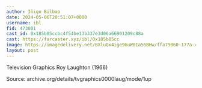 ```yaml
---
author: Iñigo Bilbao
date: 2024-05-06T20:51:07+0000
username: ibl
fid: 473001
cast_id: 0x185b85ccbc4f54be13b337e3d06a66901209c88a
cast: https://farcaster.xyz/ibl/0x185b85cc
image: https://imagedelivery.net/BXluQx4ige9GuW0Ia56BHw/ffa79060-177a-41c6-a857-9833be4c6f00/original
layout: post
---
```


Television Graphics
Roy Laughton (1966)

Source: archive.org/details/tvgraphics0000laug/mode/1up

<img src='https://imagedelivery.net/BXluQx4ige9GuW0Ia56BHw/ffa79060-177a-41c6-a857-9833be4c6f00/original' alt='' referrerpolicy='no-referrer'/>

